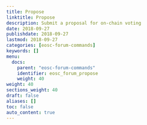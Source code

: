 ```yaml
---
title: Propose
linktitle: Propose
description: Submit a proposal for on-chain voting
date: 2018-09-27
publishdate: 2018-09-27
lastmod: 2018-09-27
categories: [eosc-forum-commands]
keywords: []
menu:
  docs:
    parent: "eosc-forum-commands"
    identifier: eosc_forum_propose
    weight: 40
weight: 40
sections_weight: 40
draft: false
aliases: []
toc: false
auto_content: true
---
```



